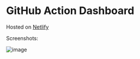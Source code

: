 # GitHub Action Dashboard 

Hosted on [Netlify](https://marvelous-centaur-4ff8ce.netlify.app/)

Screenshots:

![image](https://github.com/user-attachments/assets/e520cdf8-7705-4f1d-8d1b-1a070fb4332a)

